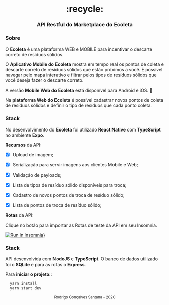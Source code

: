 <div align="center">
  <h1>:recycle:</h1>
  <h3>API Restful do Marketplace do Ecoleta</h3>
</div>




### Sobre
O **Ecoleta** é uma plataforma WEB e MOBILE para incentivar o descarte correto de resíduos sólidos. 


O **Aplicativo Mobile do Ecoleta** mostra em tempo real os pontos de coleta e descarte correto de resíduos sólidos que estão próximos a você. É possível navegar pelo mapa interativo e filtrar pelos tipos de resíduos sólidos que você deseja fazer o descarte correto.



A versão **Mobile Web do Ecoleta** está disponível para Android e iOS. :iphone:



Na **plataforma Web do Ecoleta** é possível cadastrar novos pontos de coleta de resíduos sólidos e definir o tipo de resíduos que cada ponto coleta.



### Stack 
No desenvolvimento do **Ecoleta** foi utilizado **React Native** com **TypeScript** no ambiente **Expo**. 



**Recursos** da API: 

- [x] Upload de imagem;
- [x] Serialização para servir imagens aos clientes Mobile e Web;
- [x] Validação de payloads;
- [x] Lista de tipos de resíduo sólido disponíveis para troca;
- [x] Cadastro de novos pontos de troca de resíduo sólido;
- [x] Lista de pontos de troca de resíduo sólido;


**Rotas** da API:


Clique no botão para importar as Rotas de teste da API em seu Insomnia.


[![Run in Insomnia}](https://insomnia.rest/images/run.svg)](https://insomnia.rest/run/?label=Ecoleta&uri=https%3A%2F%2Fgithub.com%2Frodrigorgtic%2Fecoleta-server%2Fblob%2Fmaster%2Finsomnia-api-routes.json)






### Stack 
API desenvolvida com **NodeJS** e **TypeScript**. O banco de dados utilizado foi o **SQLite** e para as rotas o **Express**.



Para **iniciar o projeto:**:


```bash
  yarn install
  yarn start dev
```
 




<div align="center">
  <small>Rodrigo Gonçalves Santana - 2020</small>
</div>